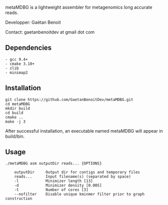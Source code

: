 metaMDBG is a lightweight assembler for metagenomics long accurate reads.

Developper: Gaëtan Benoit

Contact: gaetanbenoitdev at gmail dot com

## Dependencies

```
- gcc 9.4+
- cmake 3.10+
- zlib
- minimap2
```

## Installation

```
git clone https://github.com/GaetanBenoitDev/metaMDBG.git
cd metaMDBG
mkdir build
cd build
cmake ..
make -j 3
```

After successful installation, an executable named metaMDBG will appear in build/bin.


## Usage

```
./metaMDBG asm outputDir reads... {OPTIONS}

	outputDir     Output dir for contigs and temporary files
	reads...      Input filename(s) (separated by space)
	-l            Minimizer length [13]
	-d            Minimizer density [0.005]
	-t            Number of cores [3]
	--nofilter    Disable unique kminmer filter prior to graph construction
```

